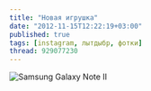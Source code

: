 ```yaml
---
title: "Новая игрушка"
date: "2012-11-15T12:22:19+03:00"
published: true
tags: [instagram, лытдыбр, фотки]
thread: 929077230
---
```


![Samsung Galaxy Note II](/images/photos/instagram/new-toy.jpg "Samsung Galaxy Note II")
